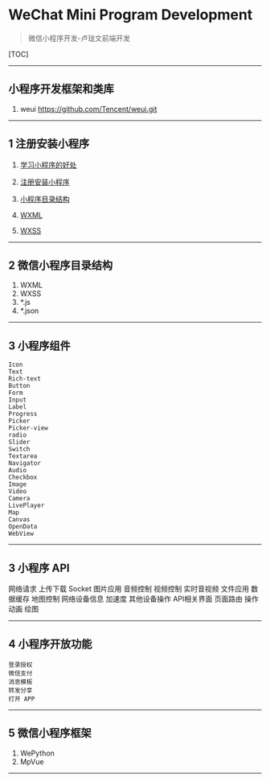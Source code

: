 # WeChat Mini Program Development
> 微信小程序开发-卢珑文前端开发

[TOC]

---

## 小程序开发框架和类库
1. weui  https://github.com/Tencent/weui.git


---



## 1 注册安装小程序
1. [学习小程序的好处](1.base/1.安装小程序/1.学习小程序的好处.md)

2. [注册安装小程序](1.base/1.安装小程序/2.注册小程序.md)

3. [小程序目录结构](1.base/1.安装小程序/3.小程序目录结构.md)
4. [WXML](1.base/2.WXML)
5. [WXSS](1.base/3.WXSS)

---



## 2 微信小程序目录结构
1. WXML
2. WXSS
3. *.js
4. *.json

---



## 3 小程序组件
```
Icon
Text
Rich-text
Button
Form
Input
Label
Progress
Picker
Picker-view
radio
Slider
Switch
Textarea
Navigator
Audio
Checkbox
Image
Video
Camera
LivePlayer
Map
Canvas
OpenData
WebView
```

---



## 3 小程序 API
网络请求
上传下载
Socket
图片应用
音频控制
视频控制
实时音视频
文件应用
数据缓存
地图控制
网络设备信息
加速度
其他设备操作
API相关界面
页面路由
操作动画
绘图

---



## 4 小程序开放功能
```
登录授权
微信支付
消息模板
转发分享
打开 APP
```

---



## 5 微信小程序框架
1. WePython
2. MpVue

---